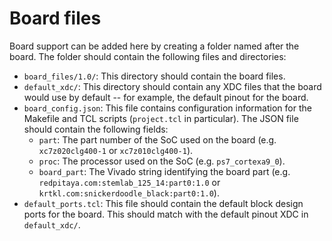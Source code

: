 # Board files

Board support can be added here by creating a folder named after the board. The folder should contain the following files and directories:

- `board_files/1.0/`: This directory should contain the board files.
- `default_xdc/`: This directory should contain any XDC files that the board would use by default -- for example, the default pinout for the board.
- `board_config.json`: This file contains configuration information for the Makefile and TCL scripts (`project.tcl` in particular). The JSON file should contain the following fields:
  - `part`: The part number of the SoC used on the board (e.g. `xc7z020clg400-1` or `xc7z010clg400-1`).
  - `proc`: The processor used on the SoC (e.g. `ps7_cortexa9_0`).
  - `board_part`: The Vivado string identifying the board part (e.g. `redpitaya.com:stemlab_125_14:part0:1.0` or `krtkl.com:snickerdoodle_black:part0:1.0`).
- `default_ports.tcl`: This file should contain the default block design ports for the board. This should match with the default pinout XDC in `default_xdc/`.
